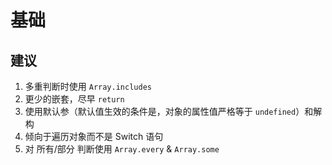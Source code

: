 # 基础

## 建议

1. 多重判断时使用 `Array.includes`
2. 更少的嵌套，尽早 `return`
3. 使用默认参（默认值生效的条件是，对象的属性值严格等于 `undefined`）和解构
4. 倾向于遍历对象而不是 Switch 语句
5. 对 所有/部分 判断使用 `Array.every` & `Array.some`
